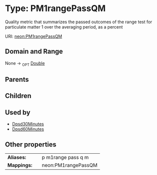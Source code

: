 
# Type: PM1rangePassQM


Quality metric that summarizes the passed outcomes of the range test for particulate matter 1 over the averaging period, as a percent

URI: [neon:PM1rangePassQM](https://data.neonscience.org/PM1rangePassQM)


## Domain and Range

None ->  <sub>OPT</sub> [Double](types/Double.md)

## Parents


## Children


## Used by

 * [Dpsd30Minutes](Dpsd30Minutes.md)
 * [Dpsd60Minutes](Dpsd60Minutes.md)

## Other properties

|  |  |  |
| --- | --- | --- |
| **Aliases:** | | p m1range pass q m |
| **Mappings:** | | neon:PM1rangePassQM |

